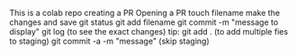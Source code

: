 This is a colab repo
creating a PR
Opening a PR
touch filename
make the changes and save
git status
git add filename
git commit -m "message to display"
git log (to see the exact changes)
tip: git add . (to add multiple fies to staging)
git commit -a -m "message" (skip staging)
